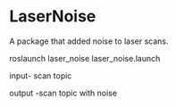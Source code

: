 # LaserNoise
A package that added noise to laser scans.

roslaunch laser_noise laser_noise.launch

input- scan topic


output -scan topic with noise
